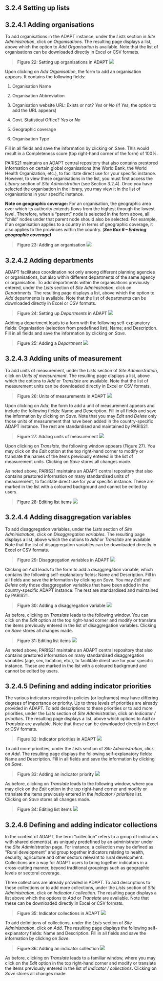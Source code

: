 ## 3.2.4 Setting up lists <!-- {docsify-ignore} -->
 
## 3.2.4.1 Adding organisations

To add organisations in the ADAPT instance, under the *Lists* section in
*Site Administration*, click on *Organisations*. The resulting page
displays a list, above which the option to *Add Organisation* is
available. Note that the list of organisations can be downloaded
directly in Excel or CSV formats.

><a id="figure22" class="figure-title">Figure 22: Setting up organisations in ADAPT</a>
><img src="ADAPTmedia\media\image21.png" class="figures" />

Upon clicking on *Add Organisation*, the form to add an organisation
appears. It contains the following fields:

1.  Organisation Name

2.  Organisation Abbreviation

3.  Organisation website URL: Exists or not? *Yes* or *No* (if *Yes*,
    the option to add the URL appears)

4.  Govt. Statistical Office? *Yes* or *No*

5.  Geographic coverage

6.  Organisation Type

Fill in all fields and save the information by clicking on Save. This
would result in a Completeness score (top right-hand corner of the form)
of 100%.

PARIS21 maintains an ADAPT central repository that also contains
prestored information on certain global organisations (the World Bank,
the World Health Organization, etc.), to facilitate direct use for your
specific instance. However, to view these organisations in the list, you
must first access the *Library* section of *Site Administration* (see
Section 3.2.4). Once you have selected the organisation in the library,
you may view it in the list of organisations in your specific instance.

**Note on geographic coverage:** For an organisation,
the geographic area over which its authority extends flows from the
highest through the lowest level. Therefore, when a “parent” node is
selected in the form above, all “child” nodes under that parent node
should also be selected. For example, if an organisation applies to a
country in terms of geographic coverage, it also applies to the
provinces within the country. (***See Box 6 – Entering geographic
coverage)***

><a id="figure23" class="figure-title">Figure 23: Adding an organisation</a>
><img src="ADAPTmedia\media\image22.png" class="figures" />

## 3.2.4.2 Adding departments

ADAPT facilitates coordination not only among different planning
agencies or organisations, but also within different departments of the
same agency or organisation. To add departments within the organisations
previously entered, under the *Lists* section of *Site Administration*,
click on *Departments*. The resulting page displays a list, above which
the option to *Add* departments is available. Note that the list of
departments can be downloaded directly in Excel or CSV formats.

><a id="figure24" class="figure-title">Figure 24: Setting up <i>Departments</i> in ADAPT</a>
><img src="ADAPTmedia\media\image23.png" class="figures" />

Adding a department leads to a form with the following self-explanatory
fields: Organisation (selection from predefined list); Name; and
Description. Fill in all fields and save the information by clicking on
*Save*.

><a id="figure25" class="figure-title">Figure 25: Adding a <i>Department</i></a>
><img src="ADAPTmedia\media\image24.png" class="figures" />

## 3.2.4.3 Adding units of measurement

To add units of measurement, under the *Lists* section of *Site
Administration*, click on *Units of measurement*. The resulting page
displays a list, above which the options to *Add* or *Translate* are
available. Note that the list of measurement units can be downloaded
directly in Excel or CSV formats.

><a id="figure26" class="figure-title">Figure 26: Units of measurements in ADAPT</a>
><img src="ADAPTmedia\media\image25.png" class="figures" />

Upon clicking on *Add*, the form to add a unit of measurement appears
and include the following fields: Name and Description. Fill in all
fields and save the information by clicking on *Save*. Note that you may
*Edit* and *Delete* only those units of measurement that have been added
in the country-specific ADAPT instance. The rest are standardised and
maintained by PARIS21.

><a id="figure27" class="figure-title">Figure 27: Adding units of measurement</a>
><img src="ADAPTmedia\media\image26.png" class="figures" />

Upon clicking on *Translate*, the following window appears (Figure 27).
You may click on the *Edit* option at the top right-hand corner to
modify or translate the names of the items previously entered in the
list of measurement units. Clicking on *Save* stores all changes made.

As noted above, PARIS21 maintains an ADAPT central repository that also
contains prestored information on many standardised units of
measurement, to facilitate direct use for your specific instance. These
are marked in the list with a coloured background and cannot be edited
by users.

><a id="figure28" class="figure-title">Figure 28: Editing list items</a>
><img src="ADAPTmedia\media\image27.png" class="figures" />

## 3.2.4.4 Adding disaggregation variables

To add disaggregation variables, under the *Lists* section of *Site
Administration*, click on *Disaggregation variables*. The resulting page
displays a list, above which the options to *Add* or *Translate* are
available. Note that the list of disaggregation variables can be
downloaded directly in Excel or CSV formats.

><a id="figure29" class="figure-title">Figure 29: Disaggregation variables in ADAPT</a>
><img src="ADAPTmedia\media\image28.png" class="figures" />

Clicking on *Add* leads to the form to add a disaggregation variable,
which contains the following self-explanatory fields: Name and
Description. Fill in all fields and save the information by clicking on
*Save*. You may *Edit* and *Delete* only those disaggregation variables
that have been added in the country-specific ADAPT instance. The rest
are standardised and maintained by PARIS21.

><a id="figure30" class="figure-title">Figure 30: Adding a disaggregation variable</a>
><img src="ADAPTmedia\media\image29.png" class="figures" />

As before, clicking on *Translate* leads to the following window. You
can click on the *Edit* option at the top right-hand corner and modify
or translate the items previously entered in the list of disaggregation
variables. Clicking on *Save* stores all changes made.

><a id="figure31" class="figure-title">Figure 31: Editing list items</a>
><img src="ADAPTmedia\media\image30.png" class="figures" />

As noted above, PARIS21 maintains an ADAPT central repository that also
contains prestored information on many standardised disaggregation
variables (age, sex, location, etc.), to facilitate direct use for your
specific instance. These are marked in the list with a coloured
background and cannot be edited by users.

## 3.2.4.5 Defining and adding indicator priorities 

The various indicators required in policies (or logframes) may have
differing degrees of importance or priority. Up to three levels of
priorities are already provided in ADAPT. To add descriptions to these
priorities or to add more priorities, under the *Lists* section of *Site
Administration*, click on *Indicator / priorities*. The resulting page
displays a list, above which options to *Add* or *Translate* are
available. Note that these can be downloaded directly in Excel or CSV
formats.

><a id="figure32" class="figure-title">Figure 32: Indicator priorities in ADAPT</a>
><img src="ADAPTmedia\media\image31.png" class="figures" />

To add more priorities, under the *Lists* section of *Site
Administration*, click on *Add*. The resulting page displays the
following self-explanatory fields: Name and Description. Fill in all
fields and save the information by clicking on *Save*.

><a id="figure33" class="figure-title">Figure 33: Adding an indicator priority</a>
><img src="ADAPTmedia\media\image32.png" class="figures" />

As before, clicking on *Translate* leads to the following window, where
you may click on the *Edit* option in the top right-hand corner and
modify or translate the items previously entered in the *Indicator /
priorities* list. Clicking on *Save* stores all changes made.

><a id="figure34" class="figure-title">Figure 34: Editing list items</a>
><img src="ADAPTmedia\media\image33.png" class="figures" />

## 3.2.4.6 Defining and adding indicator collections

In the context of ADAPT, the term “collection” refers to a group of
indicators with shared element(s), as uniquely predefined by an
administrator under the *Site Administration* page. For instance, a
collection may be defined as "Rural development" and group together
indicators relating to health, security, agriculture and other sectors
relevant to rural development. Collections are a way for ADAPT users to
bring together indicators in a cross-cutting manner, beyond traditional
groupings such as geographic levels or sectoral coverage.

Three collections are already provided in ADAPT. To add descriptions to
these collections or to add more collections, under the *Lists* section
of *Site Administration*, click on *Indicator / collection*. The
resulting page displays a list above which the options to *Add* or
*Translate* are available. Note that these can be downloaded directly in
Excel or CSV formats.

><a id="figure35" class="figure-title">Figure 35: Indicator collections in ADAPT</a>
><img src="ADAPTmedia\media\image34.png" class="figures" />

To add definitions of collections, under the *Lists* section of *Site
Administration*, click on *Add*. The resulting page displays the
following self-explanatory fields: Name and Description. Fill in all
fields and save the information by clicking on *Save*.

><a id="figure36" class="figure-title">Figure 36: Adding an indicator collection</a>
><img src="ADAPTmedia\media\image35.png" class="figures" />

As before, clicking on *Translate* leads to a familiar window, where you
may click on the *Edit* option in the top right-hand corner and modify
or translate the items previously entered in the list of *Indicator /
collections*. Clicking on *Save* stores all changes made.
